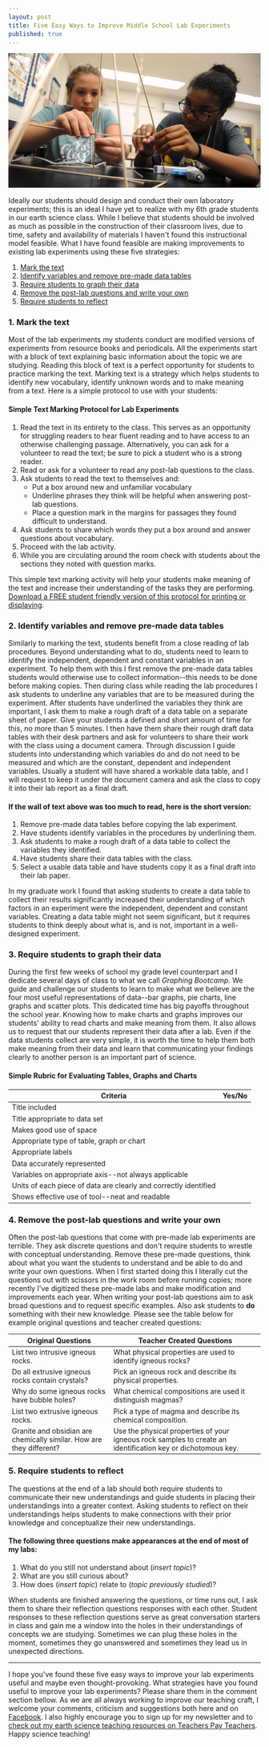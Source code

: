 ```yaml
---
layout: post
title: Five Easy Ways to Improve Middle School Lab Experiments
published: true
---
```

![Ready to upgrade your lab experiments?](/images/fiveeasyways.jpg "Ready to upgrade your lab experiments?")

Ideally our students should design and conduct their own laboratory experiments; this is an ideal I have yet to realize with my 6th grade students in our earth science class. While I believe that students should be involved as much as possible in the construction of their classroom lives, due to time, safety and availability of materials I haven't found this instructional model feasible. What I have found feasible are making improvements to existing lab experiments using these five strategies:

1. [Mark the text](#mark_the_text)
2. [Identify variables and remove pre-made data tables](#procedures)  
3. [Require students to graph their data](#graph_data)   
4. [Remove the post-lab questions and write your own](#questions)   
5. [Require students to reflect](#reflect)   

### <a id="mark_the_text"></a>1. Mark the text
Most of the lab experiments my students conduct are modified versions of experiments from resource books and periodicals. All the experiments start with a block of text explaining basic information about the topic we are studying. Reading this block of text is a perfect opportunity for students to practice marking the text. Marking text is a strategy which helps students to identify new vocabulary, identify unknown words and to make meaning from a text. Here is a simple protocol to use with your students:

#### Simple Text Marking Protocol for Lab Experiments
1. Read the text in its entirety to the class. This serves as an opportunity for struggling readers to hear fluent reading and to have access to an otherwise challenging passage. Alternatively, you can ask for a volunteer to read the text; be sure to pick a student who is a strong reader.
2. Read or ask for a volunteer to read any post-lab questions to the class.
3. Ask students to read the text to themselves and:
   * Put a box around new and unfamiliar vocabulary
   * Underline phrases they think will be helpful when answering post-lab questions.
   * Place a question mark in the margins for passages they found difficult to understand.
4. Ask students to share which words they put a box around and answer questions about vocabulary.
5. Proceed with the lab activity.
6. While you are circulating around the room check with students about the sections they noted with question marks.

This simple text marking activity will help your students make meaning of the text and increase their understanding of the tasks they are performing. [Download a FREE student friendly version of this protocol for printing or displaying](https://www.teacherspayteachers.com/Product/Text-Marking-Protocol-for-Lab-Experiments-3485031).

### <a id="procedures"></a>2. Identify variables and remove pre-made data tables
Similarly to marking the text, students benefit from a close reading of lab procedures. Beyond understanding what to do, students need to learn to identify the independent, dependent and constant variables in an experiment. To help them with this I first remove the pre-made data tables students would otherwise use to collect information--this needs to be done before making copies. Then during class while reading the lab procedures I ask students to underline any variables that are to be measured during the experiment. After students have underlined the variables they think are important, I ask them to make a rough draft of a data table on a separate sheet of paper. Give your students a defined and short amount of time for this, no more than 5 minutes. I then have them share their rough draft data tables with their desk partners and ask for volunteers to share their work with the class using a document camera. Through discussion I guide students into understanding which variables do and do not need to be measured and which are the constant, dependent and independent variables. Usually a student will have shared a workable data table, and I will request to keep it under the document camera and ask the class to copy it into their lab report as a final draft.

#### If the wall of text above was too much to read, here is the short version:
1. Remove pre-made data tables before copying the lab experiment.
2. Have students identify variables in the procedures by underlining them.
3. Ask students to make a rough draft of a data table to collect the variables they identified.
4. Have students share their data tables with the class.
5. Select a usable data table and have students copy it as a final draft into their lab paper.

In my graduate work I found that asking students to create a data table to collect their results significantly increased their understanding of which factors in an experiment were the independent, dependent and constant variables. Creating a data table might not seem significant, but it requires students to think deeply about what is, and is not, important in a well-designed experiment.

### <a id="graph_data"></a>3. Require students to graph their data
During the first few weeks of school my grade level counterpart and I dedicate several days of class to what we call _Graphing Bootcamp_. We guide and challenge our students to learn to make what we believe are the four most useful representations of data--bar graphs, pie charts, line graphs and scatter plots. This dedicated time has big payoffs throughout the school year. Knowing how to make charts and graphs improves our students' ability to read charts and make meaning from them. It also allows us to request that our students represent their data after a lab. Even if the data students collect are very simple, it is worth the time to help them both make meaning from their data and learn that communicating your findings clearly to another person is an important part of science.

#### Simple Rubric for Evaluating Tables, Graphs and Charts

|Criteria|Yes/No|
|---|---|
|Title included||
|Title appropriate to data set||
|Makes good use of space||
|Appropriate type of table, graph or chart||
|Appropriate labels||
|Data accurately represented||
|Variables on appropriate axis--not always applicable||
|Units of each piece of data are clearly and correctly identified||
|Shows effective use of tool--neat and readable||

### <a id="questions"></a>4. Remove the post-lab questions and write your own
Often the post-lab questions that come with pre-made lab experiments are terrible. They ask discrete questions and don't require students to wrestle with conceptual understanding. Remove these pre-made questions, think about what you want the students to understand and be able to do and write your own questions. When I first started doing this I literally cut the questions out with scissors in the work room before running copies; more recently I've digitized these pre-made labs and make modification and improvements each year. When writing your post-lab questions aim to ask broad questions and to request specific examples. Also ask students to __do__ something with their new knowledge. Please see the table below for example original questions and teacher created questions:

|Original Questions|Teacher Created Questions|
|---|---|
|List two intrusive igneous rocks.|What physical properties are used to identify igneous rocks?|
|Do all extrusive igneous rocks contain crystals?|Pick an igneous rock and describe its physical properties.|
|Why do some igneous rocks have bubble holes?|What chemical compositions are used it distinguish magmas?|
|List two extrusive igneous rocks.|Pick a type of magma and describe its chemical composition.|
|Granite and obsidian are chemically similar. How are they different?|Use the physical properties of your igneous rock samples to create an identification key or dichotomous key.|

### <a id="reflect"></a>5. Require students to reflect
The questions at the end of a lab should both require students to communicate their new understandings and guide students in placing their understandings into a greater context. Asking students to reflect on their understandings helps students to make connections with their prior knowledge and conceptualize their new understandings.

#### The following three questions make appearances at the end of most of my labs:
1. What do you still not understand about (_insert topic_)?
2. What are you still curious about?
3. How does (_insert topic_) relate to (_topic previously studied_)?

When students are finished answering the questions, or time runs out, I ask them to share their reflection questions responses with each other. Student responses to these reflection questions serve as great conversation starters in class and gain me a window into the holes in their understandings of concepts we are studying. Sometimes we can plug these holes in the moment, sometimes they go unanswered and sometimes they lead us in unexpected directions.

---

I hope you've found these five easy ways to improve your lab experiments useful and maybe even thought-provoking. What strategies have you found useful to improve your lab experiments? Please share them in the comment section bellow. As we are all always working to improve our teaching craft, I welcome your comments, criticism and suggestions both here and on [Facebook](https://www.facebook.com/MSEarthScience). I also highly encourage you to sign up for my newsletter and to [check out my earth science teaching resources on Teachers Pay Teachers](https://www.teacherspayteachers.com/Store/Middle-School-Earth-Science). Happy science teaching!
